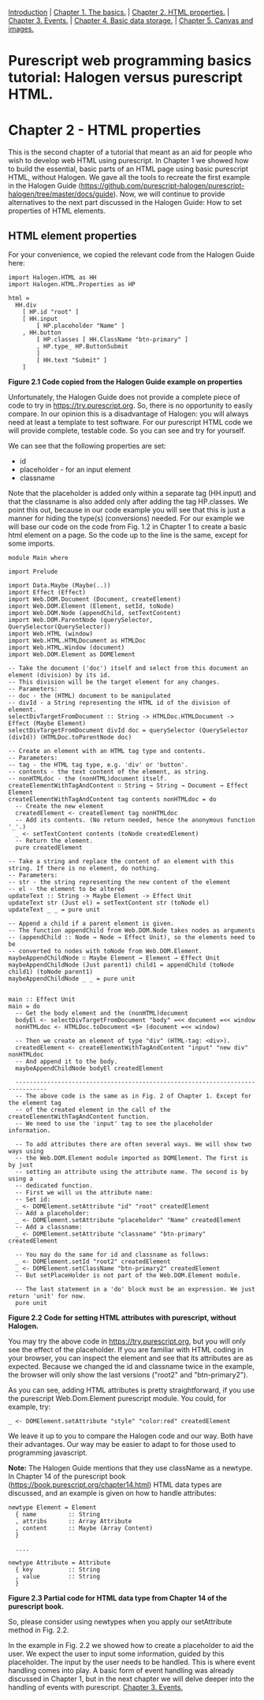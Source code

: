 [Introduction](./Introduction.md) | [Chapter 1. The basics.](./Chapter1.md) | [Chapter 2. HTML properties.](./Chapter2.md) | [Chapter 3. Events.](./Chapter3.md) | [Chapter 4. Basic data storage.](./Chapter4.md) | [Chapter 5. Canvas and images.](./Chapter5.md)
# Purescript web programming basics tutorial: Halogen versus purescript HTML. 
# Chapter 2 - HTML properties
 This is the second chapter of a tutorial that meant as an aid for people who wish to develop web HTML using purescript. In Chapter 1 we showed how to build the essential, basic parts of an HTML page using basic purescript HTML, without Halogen. We gave all the tools to recreate the first example in the Halogen Guide (https://github.com/purescript-halogen/purescript-halogen/tree/master/docs/guide). Now, we will continue to provide alternatives to the next part discussed in the Halogen Guide: How to set properties of HTML elements.

## HTML element properties
For your convenience, we copied the relevant code from the Halogen Guide here:
```
import Halogen.HTML as HH
import Halogen.HTML.Properties as HP

html =
  HH.div
    [ HP.id "root" ]
    [ HH.input
        [ HP.placeholder "Name" ]
    , HH.button
        [ HP.classes [ HH.ClassName "btn-primary" ]
        , HP.type_ HP.ButtonSubmit
        ]
        [ HH.text "Submit" ]
    ]

```
**Figure 2.1 Code copied from the Halogen Guide example on properties**

Unfortunately, the Halogen Guide does not provide a complete piece of code to try in https://try.purescript.org. So, there is no opportunity to easily compare. In our opinion this is a disadvantage of Halogen: you will always need at least a template to test software.
For our purescript HTML code we will provide complete, testable code. So you can see and try for yourself.

We can see that the following properties are set:
- id
- placeholder - for an input element
- classname

Note that the placeholder is added only within a separate tag (HH.input) and that the classname is also added only after adding the tag HP.classes. We point this out, because in our code example you will see that this is just a manner for hiding the type(s) (conversions) needed.
For our example we will base our code on the code from Fig. 1.2 in Chapter 1 to create a basic html element on a page. So the code up to the line is the same, except for some imports.
```
module Main where

import Prelude

import Data.Maybe (Maybe(..))
import Effect (Effect)
import Web.DOM.Document (Document, createElement)
import Web.DOM.Element (Element, setId, toNode)
import Web.DOM.Node (appendChild, setTextContent)
import Web.DOM.ParentNode (querySelector, QuerySelector(QuerySelector))
import Web.HTML (window)
import Web.HTML.HTMLDocument as HTMLDoc
import Web.HTML.Window (document)
import Web.DOM.Element as DOMElement

-- Take the document ('doc') itself and select from this document an element (division) by its id.
-- This division will be the target element for any changes.
-- Parameters: 
-- doc - the (HTML) document to be manipulated
-- divId - a String representing the HTML id of the division of element.
selectDivTargetFromDocument :: String -> HTMLDoc.HTMLDocument -> Effect (Maybe Element)
selectDivTargetFromDocument divId doc = querySelector (QuerySelector (divId)) (HTMLDoc.toParentNode doc)

-- Create an element with an HTML tag type and contents.
-- Parameters:
-- tag - the HTML tag type, e.g. 'div' or 'button'.
-- contents - the text content of the element, as string.
-- nonHTMLdoc - the (nonHTML)document itself.
createElementWithTagAndContent ∷ String → String → Document → Effect Element
createElementWithTagAndContent tag contents nonHTMLdoc = do
  -- Create the new element
  createdElement <- createElement tag nonHTMLdoc
  -- Add its contents. (No return needed, hence the anonymous function '_'.)
  _ <- setTextContent contents (toNode createdElement)
  -- Return the element.
  pure createdElement

-- Take a string and replace the content of an element with this string. If there is no element, do nothing.
-- Parameters:
-- str - the string representing the new content of the element
-- el - the element to be altered
updateText :: String -> Maybe Element -> Effect Unit
updateText str (Just el) = setTextContent str (toNode el)
updateText _ _ = pure unit

-- Append a child if a parent element is given.
-- The function appendChild from Web.DOM.Node takes nodes as arguments 
-- (appendChild :: Node → Node → Effect Unit), so the elements need to be
-- converted to nodes with toNode from Web.DOM.Element.
maybeAppendChildNode ∷ Maybe Element → Element → Effect Unit
maybeAppendChildNode (Just parent1) child1 = appendChild (toNode child1) (toNode parent1)
maybeAppendChildNode _ _ = pure unit


main :: Effect Unit
main = do  
  -- Get the body element and the (nonHTML)document
  bodyEl <- selectDivTargetFromDocument "body" =<< document =<< window
  nonHTMLdoc <- HTMLDoc.toDocument <$> (document =<< window)

  -- Then we create an element of type "div" (HTML-tag: <div>).
  createdElement <- createElementWithTagAndContent "input" "new div" nonHTMLdoc
  -- And append it to the body.
  maybeAppendChildNode bodyEl createdElement

  -------------------------------------------------------------------------------
  -- The above code is the same as in Fig. 2 of Chapter 1. Except for the element tag
  -- of the created element in the call of the createElementWithTagAndContent function.
  -- We need to use the 'input' tag to see the placeholder information.
  
  -- To add attributes there are often several ways. We will show two ways using
  -- the Web.DOM.Element module imported as DOMElement. The first is by just
  -- setting an attribute using the attribute name. The second is by using a 
  -- dedicated function.
  -- First we will us the attribute name:
  -- Set id:
  _ <- DOMElement.setAttribute "id" "root" createdElement
  -- Add a placeholder:
  _ <- DOMElement.setAttribute "placeholder" "Name" createdElement
  -- Add a classname:
  _ <- DOMElement.setAttribute "classname" "btn-primary" createdElement

  -- You may do the same for id and classname as follows:
  _ <- DOMElement.setId "root2" createdElement
  _ <- DOMElement.setClassName "btn-primary2" createdElement
  -- But setPlaceHolder is not part of the Web.DOM.Element module.

  -- The last statement in a 'do' block must be an expression. We just return 'unit' for now.
  pure unit

```
**Figure 2.2 Code for setting HTML attributes with purescript, without Halogen.**

You may try the above code in https://try.purescript.org, but you will only see the effect of the placeholder. If you are familiar with HTML coding in your browser, you can inspect the element and see that its attributes are as expected. Because we changed the id and classname twice in the example, the browser will only show the last versions ("root2" and "btn-primary2").

As you can see, adding HTML attributes is pretty straightforward, if you use the purescript Web.Dom.Element purescript module. You could, for example, try:
```
_ <- DOMElement.setAttribute "style" "color:red" createdElement
```

We leave it up to you to compare the Halogen code and our way. Both have their advantages. Our way may be easier to adapt to for those used to programming javascript.

**Note:** The Halogen Guide mentions that they use className as a newtype. In Chapter 14 of the purescript book (https://book.purescript.org/chapter14.html) HTML data types are discussed, and an example is given on how to handle attributes:
```
newtype Element = Element
  { name         :: String
  , attribs      :: Array Attribute
  , content      :: Maybe (Array Content)
  }

  ....

newtype Attribute = Attribute
  { key          :: String
  , value        :: String
  }
```
**Figure 2.3 Partial code for HTML data type from Chapter 14 of the purescript book.**

 So, please consider using newtypes when you apply our setAttribute method in Fig. 2.2.

 In the example in Fig. 2.2 we showed how to create a placeholder to aid the user. We expect the user to input some information, guided by this placeholder. The input by the user needs to be handled. This is where event handling comes into play. A basic form of event handling was already discussed in Chapter 1, but in the next chapter we will delve deeper into the handling of events with purescript. [Chapter 3. Events.](./Chapter3.md)




